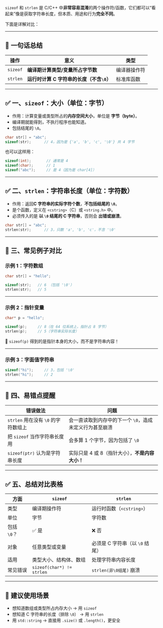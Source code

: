 `sizeof` 和 `strlen` 是 C/C++ 中**非常容易混淆**的两个操作符/函数，它们都可以“看起来”像是获取字符串长度，但本质、用途和行为**完全不同**。

下面是详解对比：

------

## 🧠 一句话总结

| 操作     | 意义                                      | 类型         |
| -------- | ----------------------------------------- | ------------ |
| `sizeof` | **编译期计算类型/变量所占字节数**         | 编译器操作符 |
| `strlen` | **运行时计算 C 字符串的长度（不含`\0`）** | 标准库函数   |



------

## ✅ 一、`sizeof`：大小（单位：字节）

- 作用：计算变量或类型所占的**内存空间大小**，单位是 **字节（byte）**。
- 编译期就能得到，不执行程序也能知道。
- 包括结尾的 `\0`。

```cpp
char str[] = "abc";
sizeof(str);      // 4，因为是 {'a', 'b', 'c', '\0'} 共 4 字节
```

也可以这样用：

```cpp
sizeof(int);       // 通常是 4
sizeof(char);      // 1
sizeof("abc");     // 是 4（因为是 char[4]）
```



------

## ✅ 二、`strlen`：字符串长度（单位：字符数）

- 作用：返回**C 字符串的实际字符个数**，**不包括结尾的 `\0`**。
- 是个函数，定义在 `<cstring>`（C）或 `<string.h>` 中。
- 必须传入的是 **以 `\0` 结尾的 C 字符串**，否则会 **出错或崩溃**。

```cpp
char str[] = "abc";
strlen(str);      // 3，只数 'a', 'b', 'c'，不含 '\0'
```



------

## 📌 三、常见例子对比

### 示例 1：字符数组

```cpp
char str[] = "hello";

sizeof(str);   // 6 （包括 '\0'）
strlen(str);   // 5
```

------

### 示例 2：指针变量

```cpp
char* p = "hello";

sizeof(p);     // 8（在 64 位系统上，指针占 8 字节）
strlen(p);     // 5（字符串实际长度）
```

🔸 `sizeof(p)` 得到的是指针本身的大小，而不是字符串内容！

------

### 示例 3：字面值字符串

```cpp
sizeof("hi");     // 3，包括 '\0'
strlen("hi");     // 2
```



------

## 🛑 四、易错点提醒

| 错误做法                            | 问题                                                    |
| ----------------------------------- | ------------------------------------------------------- |
| `strlen` 用在没有 `\0` 的字符数组上 | 会一直读取到内存中的下一个 `\0`，造成未定义行为甚至崩溃 |
| 把 `sizeof` 当作字符串长度用        | 会多算 1 个字节，因为包括了 `\0`                        |
| `sizeof(ptr)` 认为是字符串长度      | 实际只是 4 或 8（指针大小），**不是内容大小！**         |



------

## ✅ 五、总结对比表格

| 方面        | `sizeof`                  | `strlen`                        |
| ----------- | ------------------------- | ------------------------------- |
| 类型        | 编译期操作符              | 运行时函数（`<cstring>`）       |
| 单位        | 字节                      | 字符数                          |
| 包括 `\0`？ | ✅ 是                      | ❌ 否                            |
| 对象        | 任意类型或变量            | 必须是 C 字符串（以 `\0` 结尾） |
| 适用        | 类型大小、结构体、数组    | 处理字符串内容长度              |
| 常见错误    | `sizeof(char*) != strlen` | `strlen(非\0结尾)` 崩溃         |



------

## 🎯 建议使用场景

- 想知道数组或类型所占内存大小 → 用 `sizeof`
- 想知道 C 字符串的长度（排除 `\0`） → 用 `strlen`
- 用 `std::string` → 直接用 `.size()` 或 `.length()`，更安全
